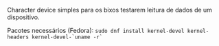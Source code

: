 Character device simples para os bixos testarem leitura de dados de um
dispositivo.

Pacotes necessários (Fedora): ``sudo dnf install kernel-devel kernel-headers kernel-devel-`uname -r` ``
